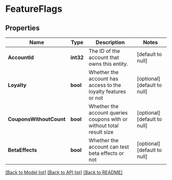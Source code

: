# FeatureFlags

## Properties
Name | Type | Description | Notes
------------ | ------------- | ------------- | -------------
**AccountId** | **int32** | The ID of the account that owns this entity. | [default to null]
**Loyalty** | **bool** | Whether the account has access to the loyalty features or not | [optional] [default to null]
**CouponsWithoutCount** | **bool** | Whether the account queries coupons with or without total result size | [optional] [default to null]
**BetaEffects** | **bool** | Whether the account can test beta effects or not | [optional] [default to null]

[[Back to Model list]](../README.md#documentation-for-models) [[Back to API list]](../README.md#documentation-for-api-endpoints) [[Back to README]](../README.md)


